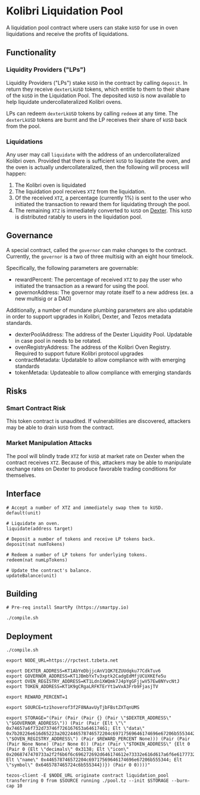 # Kolibri Liquidation Pool

A liquidation pool contract where users can stake `kUSD` for use in oven liquidations and receive the profits of liquidations.

##  Functionality 

### Liquidity Providers ("LPs")

Liquidity Providers ("LPs") stake `kUSD` in the contract by calling `deposit`. In return they receive `dexterLkUSD` tokens, which entitle to them to their share of the `kUSD` in the Liquidation Pool. The deposited `kUSD` is now available to help liquidate undercollateralized Kolibri ovens.

LPs can redeem `dexterLkUSD` tokens by calling `redeem` at any time. The `dexterLkUSD` tokens are burnt and the LP receives their share of `kUSD` back from the pool. 

### Liquidations

Any user may call `liquidate` with the address of an undercollateralized Kolibri oven. Provided that there is sufficient `kUSD` to liquidate the oven, and the oven is actually undercollateralized, then the following will process will happen:
1. The Kolibri oven is liquidated
2. The liquidation pool receives `XTZ` from the liquidation. 
3. Of the received `XTZ`, a percentage (currently 1%) is sent to the user who initiated the transaction to reward them for liquidating through the pool.
4. The remaining `XTZ` is immediately converted to `kUSD` on [Dexter](https://dexter.exchange). This `kUSD` is distributed ratably to users in the liquidation pool.

## Governance

A special contract, called the `governor` can make changes to the contract. Currently, the `governor` is a two of three multisig with an eight hour timelock. 

Specifically, the following parameters are governable:
- rewardPercent: The percentage of received `XTZ` to pay the user who initiated the transaction as a reward for using the pool.
- governorAddress: The governor may rotate itself to a new address (ex. a new multisig or a DAO)

Additionally, a number of mundane plumbing parameters are also updatable in order to support upgrades in Kolibri, Dexter, and Tezos metadata standards.
- dexterPoolAddress: The address of the Dexter Liquidity Pool. Updatable in case pool in needs to be rotated.
- ovenRegistryAddress: The address of the Kolibri Oven Registry. Required to support future Kolibri protocol upgrades
- contractMetadata: Updatable to allow compliance with with emerging standards
- tokenMetada: Updateable to allow compliance with emerging standards

## Risks

### Smart Contract Risk
This token contract is unaudited. If vulnerabilities are discovered, attackers may be able to drain `kUSD` from the contract.

### Market Manipulation Attacks

The pool will blindly trade `XTZ` for `kUSD` at market rate on Dexter when the contract receives `XTZ`. Because of this, attackers may be able to manipulate exchange rates on Dexter to produce favorable trading conditions for themselves.

## Interface

```
# Accept a number of XTZ and immediately swap them to kUSD.
default(unit)

# Liquidate an oven.
liquidate(address target)

# Deposit a number of tokens and receive LP tokens back.
deposit(nat numTokens)

# Redeem a number of LP tokens for underlying tokens.
redeem(nat numLpTokens)

# Update the contract's balance.
updateBalance(unit)
```

## Building

```
# Pre-req install SmartPy (https://smartpy.io)

./compile.sh
```

##  Deployment

```
./compile.sh

export NODE_URL=https://rpctest.tzbeta.net

export DEXTER_ADDRESS=KT1AbYeDbjjcAnV1QK7EZUUdqku77CdkTuv6
export GOVERNOR_ADDRESS=KT1JBmbYxTv3xptk2CadgEdMfjUCUXKEfe5u
export OVEN_REGISTRY_ADDRESS=KT1Ldn1XWQmk7J4pYgGFjjwV57Ew8NYvcNtJ
export TOKEN_ADDRESS=KT1K9gCRgaLRFKTErYt1wVxA3Frb9FjasjTV

export REWARD_PERCENT=1

export SOURCE=tz1hoverof3f2F8NAavUyTjbFBstZXTqnUMS

export STORAGE="(Pair (Pair (Pair {} (Pair \"$DEXTER_ADDRESS\" \"$GOVERNOR_ADDRESS\")) (Pair (Pair {Elt \"\" 0x74657a6f732d73746f726167653a64617461; Elt \"data\" 0x7b20226e616d65223a2022446578746572204c69717569646174696e67206b555344222c2020226465736372697074696f6e223a20225374616b6564206b55534420696e206120446578746572206c69717569646174696f6e2073797374656d222c202022617574686f7273223a205b22486f766572204c616273203c68656c6c6f40686f7665722e656e67696e656572696e673e225d2c202022686f6d6570616765223a20202268747470733a2f2f6b6f6c696272692e66696e616e636522207d0a} \"$OVEN_REGISTRY_ADDRESS\") (Pair $REWARD_PERCENT None))) (Pair (Pair (Pair None None) (Pair None 0)) (Pair (Pair \"$TOKEN_ADDRESS\" {Elt 0 (Pair 0 {Elt \"decimals\" 0x3138; Elt \"icon\" 0x2068747470733a2f2f6b6f6c696272692d646174612e73332e616d617a6f6e6177732e636f6d2f6c6f676f2e706e67; Elt \"name\" 0x446578746572204c69717569646174696e67206b555344; Elt \"symbol\" 0x6465787465724c6b555344})}) (Pair 0 0))))"

tezos-client -E $NODE_URL originate contract liquidation_pool transferring 0 from $SOURCE running ./pool.tz --init $STORAGE --burn-cap 10
```
